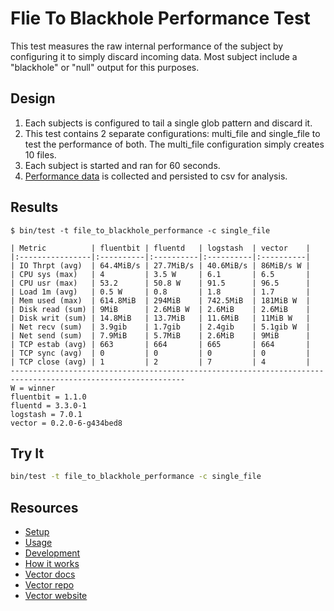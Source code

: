 # Flie To Blackhole Performance Test

This test measures the raw internal performance of the subject by configuring it to
simply discard incoming data. Most subject include a "blackhole" or "null" output
for this purposes.

## Design

1. Each subjects is configured to tail a single glob pattern and discard it.
2. This test contains 2 separate configurations: multi_file and single_file to test the performance of both. The multi_file configuration simply creates 10 files.
3. Each subject is started and ran for 60 seconds.
4. [Performance data][performance_data] is collected and persisted to csv for analysis.

## Results

```
$ bin/test -t file_to_blackhole_performance -c single_file

| Metric          | fluentbit | fluentd   | logstash  | vector    |
|:----------------|:----------|:----------|:----------|:----------|
| IO Thrpt (avg)  | 64.4MiB/s | 27.7MiB/s | 40.6MiB/s | 86MiB/s W |
| CPU sys (max)   | 4         | 3.5 W     | 6.1       | 6.5       |
| CPU usr (max)   | 53.2      | 50.8 W    | 91.5      | 96.5      |
| Load 1m (avg)   | 0.5 W     | 0.8       | 1.8       | 1.7       |
| Mem used (max)  | 614.8MiB  | 294MiB    | 742.5MiB  | 181MiB W  |
| Disk read (sum) | 9MiB      | 2.6MiB W  | 2.6MiB    | 2.6MiB    |
| Disk writ (sum) | 14.8MiB   | 13.7MiB   | 11.6MiB   | 11MiB W   |
| Net recv (sum)  | 3.9gib    | 1.7gib    | 2.4gib    | 5.1gib W  |
| Net send (sum)  | 7.9MiB    | 5.7MiB    | 2.6MiB    | 9MiB      |
| TCP estab (avg) | 663       | 664       | 665       | 664       |
| TCP sync (avg)  | 0         | 0         | 0         | 0         |
| TCP close (avg) | 1         | 2         | 7         | 4         |
-------------------------------------------------------------------------------------------------------------
W = winner
fluentbit = 1.1.0
fluentd = 3.3.0-1
logstash = 7.0.1
vector = 0.2.0-6-g434bed8
```

## Try It

```bash
bin/test -t file_to_blackhole_performance -c single_file
```

## Resources

* [Setup][setup]
* [Usage][usage]
* [Development][development]
* [How it works][how_it_works]
* [Vector docs][docs]
* [Vector repo][repo]
* [Vector website][website]


[development]: /README.md#development
[docs]: https://docs.vector.dev
[how_it_works]: /README.md#how-it-works
[performance_data]: /README.md#performance-data
[repo]: https://github.com/timberio/vector
[setup]: /README.md#setup
[usage]: /README.md#usage
[website]: https://vector.dev
